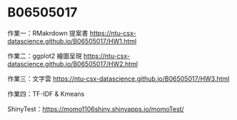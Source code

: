 # B06505017 

作業一：RMakrdown 提案書 https://ntu-csx-datascience.github.io/B06505017/HW1.html

作業二：ggplot2 繪圖呈現 https://ntu-csx-datascience.github.io/B06505017/HW2.html

作業三：文字雲 https://ntu-csx-datascience.github.io/B06505017/HW3.html

作業四：TF-IDF & Kmeans

ShinyTest：https://momo1106shiny.shinyapps.io/momoTest/
